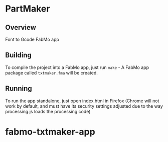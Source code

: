 # PartMaker

## Overview
Font to Gcode FabMo app

## Building
To compile the project into a FabMo app, just run `make` - A FabMo app package called `txtmaker.fma` will be created.

## Running
To run the app standalone, just open index.html in Firefox (Chrome will not work by default, and must have its security settings adjusted due to the way processing.js loads the processing code)


# fabmo-txtmaker-app
